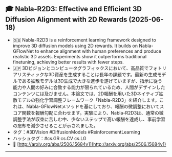 ## 🎓 Nabla-R2D3: Effective and Efficient 3D Diffusion Alignment with 2D Rewards (2025-06-18)

- 🇬🇧 Nabla-R2D3 is a reinforcement learning framework designed to improve 3D diffusion models using 2D rewards. It builds on Nabla-GFlowNet to enhance alignment with human preferences and produce realistic 3D assets. Experiments show it outperforms traditional finetuning, achieving better results with fewer steps.
- 🇯🇵 3Dビジョンとコンピュータグラフィックスにおいて、高品質でフォトリアリスティックな3D資産を生成することは長年の課題です。最新の生成モデルである拡散モデルは3D生成で大きな進歩を遂げていますが、指示に従う能力や人間の好みに合致する能力が限られているため、人間がデザインしたコンテンツには及びません。本論文では、2D報酬を用いた3Dネイティブ拡散モデルの強化学習調整フレームワーク「Nabla-R2D3」を紹介します。これは、Nabla-GFlowNetメソッドを基にしており、報酬の微調整においてスコア関数を報酬勾配に合わせます。実験により、Nabla-R2D3は、通常の微調整手法が収束に苦しむ中、少ないステップで高い報酬を達成し、事前学習の忘却を減少させることが示されました。
- タグ：#3DVision #DiffusionModels #ReinforcementLearning
- ハッシュタグ：#cs.GR cs.CV cs.LG
- 🔗 [http://arxiv.org/abs/2506.15684v1](http://arxiv.org/abs/2506.15684v1)
---

